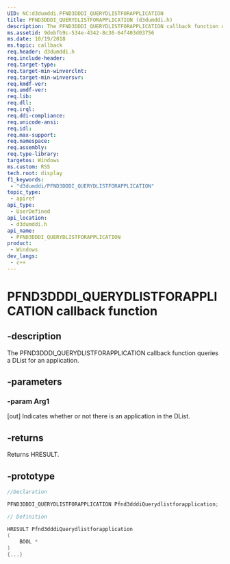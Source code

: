```yaml
---
UID: NC:d3dumddi.PFND3DDDI_QUERYDLISTFORAPPLICATION
title: PFND3DDDI_QUERYDLISTFORAPPLICATION (d3dumddi.h)
description: The PFND3DDDI_QUERYDLISTFORAPPLICATION callback function queries a DList for an application.
ms.assetid: 9debfb9c-534e-4342-8c36-64f403d03756
ms.date: 10/19/2018
ms.topic: callback
req.header: d3dumddi.h
req.include-header: 
req.target-type: 
req.target-min-winverclnt: 
req.target-min-winversvr: 
req.kmdf-ver: 
req.umdf-ver: 
req.lib: 
req.dll: 
req.irql: 
req.ddi-compliance: 
req.unicode-ansi: 
req.idl: 
req.max-support: 
req.namespace: 
req.assembly: 
req.type-library: 
targetos: Windows
ms.custom: RS5
tech.root: display
f1_keywords:
 - "d3dumddi/PFND3DDDI_QUERYDLISTFORAPPLICATION"
topic_type:
 - apiref
api_type:
 - UserDefined
api_location:
 - d3dumddi.h
api_name:
 - PFND3DDDI_QUERYDLISTFORAPPLICATION
product:
 - Windows
dev_langs:
 - c++
---
```


# PFND3DDDI_QUERYDLISTFORAPPLICATION callback function

## -description

The PFND3DDDI_QUERYDLISTFORAPPLICATION callback function queries a DList for an application.

## -parameters

### -param Arg1

[out] Indicates whether or not there is an application in the DList.

## -returns

Returns HRESULT.

## -prototype

```cpp
//Declaration

PFND3DDDI_QUERYDLISTFORAPPLICATION Pfnd3dddiQuerydlistforapplication; 

// Definition

HRESULT Pfnd3dddiQuerydlistforapplication 
(
	BOOL *
)
{...}

```

